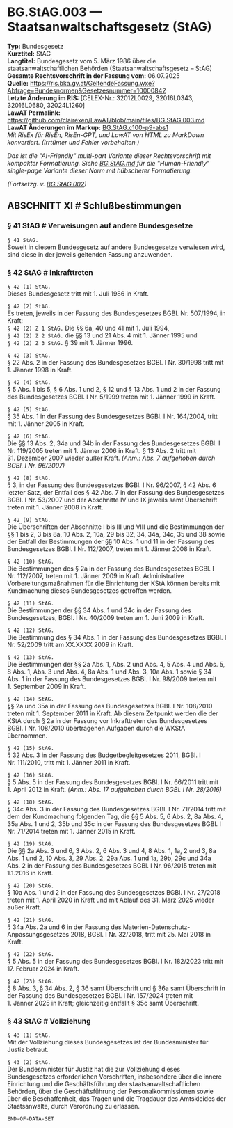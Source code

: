 # BG.StAG.003 — Staatsanwaltschaftsgesetz (StAG)
**Typ:** Bundesgesetz  
**Kurztitel:** StAG  
**Langtitel:** Bundesgesetz vom 5. März 1986 über die staatsanwaltschaftlichen Behörden (Staatsanwaltschaftsgesetz – StAG)  
**Gesamte Rechtsvorschrift in der Fassung vom:** 06.07.2025  
**Quelle:** https://ris.bka.gv.at/GeltendeFassung.wxe?Abfrage=Bundesnormen&Gesetzesnummer=10000842  
**Letzte Änderung im RIS:** [CELEX-Nr.: 32012L0029, 32016L0343, 32016L0680, 32024L1260]  
**LawAT Permalink:** https://github.com/clairexen/LawAT/blob/main/files/BG.StAG.003.md  
**LawAT Änderungen im Markup:** [BG.StAG.c100-p9-abs1](../patches/BG.StAG.c100-p9-abs1.diff)  
*Mit RisEx für RisEn, RisEn-GPT, und LawAT von HTML zu MarkDown konvertiert. (Irrtümer und Fehler vorbehalten.)*

*Das ist die "AI-Friendly" multi-part Variante dieser Rechtsvorschrift mit kompakter Formatierung. Siehe [BG.StAG.md](BG.StAG.md) für die "Human-Friendly" single-page Variante dieser Norm mit hübscherer Formatierung.*

*(Fortsetzg. v. [BG.StAG.002](BG.StAG.002.md))*

## ABSCHNITT XI # Schlußbestimmungen

### § 41 StAG # Verweisungen auf andere Bundesgesetze

`§ 41 StAG.`  
Soweit in diesem Bundesgesetz auf andere Bundesgesetze verwiesen wird, sind diese in der jeweils geltenden Fassung anzuwenden.

### § 42 StAG # Inkrafttreten

`§ 42 (1) StAG.`  
Dieses Bundesgesetz tritt mit 1. Juli 1986 in Kraft.

`§ 42 (2) StAG.`  
Es treten, jeweils in der Fassung des Bundesgesetzes BGBl. Nr. 507/1994, in Kraft:  
`§ 42 (2) Z 1 StAG.`
Die §§ 6a, 40 und 41 mit 1. Juli 1994,  
`§ 42 (2) Z 2 StAG.`
die §§ 13 und 21 Abs. 4 mit 1. Jänner 1995 und  
`§ 42 (2) Z 3 StAG.`
§ 39 mit 1. Jänner 1996.

`§ 42 (3) StAG.`  
§ 22 Abs. 2 in der Fassung des Bundesgesetzes BGBl. I Nr. 30/1998 tritt mit 1. Jänner 1998 in Kraft.

`§ 42 (4) StAG.`  
§ 5 Abs. 1 bis 5, § 6 Abs. 1 und 2, § 12 und § 13 Abs. 1 und 2 in der Fassung des Bundesgesetzes BGBl. I Nr. 5/1999 treten mit 1. Jänner 1999 in Kraft.

`§ 42 (5) StAG.`  
§ 35 Abs. 1 in der Fassung des Bundesgesetzes BGBl. I Nr. 164/2004, tritt mit 1. Jänner 2005 in Kraft.

`§ 42 (6) StAG.`  
Die §§ 13 Abs. 2, 34a und 34b in der Fassung des Bundesgesetzes BGBl. I Nr. 119/2005 treten mit 1. Jänner 2006 in Kraft. § 13 Abs. 2 tritt mit 31. Dezember 2007 wieder außer Kraft.
*(Anm.: Abs. 7 aufgehoben durch BGBl. I Nr. 96/2007)*

`§ 42 (8) StAG.`  
§ 3, in der Fassung des Bundesgesetzes BGBl. I Nr. 96/2007, § 42 Abs. 6 letzter Satz, der Entfall des § 42 Abs. 7 in der Fassung des Bundesgesetzes BGBl. I Nr. 53/2007 und der Abschnitte IV und IX jeweils samt Überschrift treten mit 1. Jänner 2008 in Kraft.

`§ 42 (9) StAG.`  
Die Überschriften der Abschnitte I bis III und VIII und die Bestimmungen der §§ 1 bis 2, 3 bis 8a, 10 Abs. 2, 10a, 29 bis 32, 34, 34a, 34c, 35 und 38 sowie der Entfall der Bestimmungen der §§ 10 Abs. 1 und 11 in der Fassung des Bundesgesetzes BGBl. I Nr. 112/2007, treten mit 1. Jänner 2008 in Kraft.

`§ 42 (10) StAG.`  
Die Bestimmungen des § 2a in der Fassung des Bundesgesetzes BGBl. I Nr. 112/2007, treten mit 1. Jänner 2009 in Kraft. Administrative Vorbereitungsmaßnahmen für die Einrichtung der KStA können bereits mit Kundmachung dieses Bundesgesetzes getroffen werden.

`§ 42 (11) StAG.`  
Die Bestimmungen der §§ 34 Abs. 1 und 34c in der Fassung des Bundesgesetzes, BGBl. I Nr. 40/2009 treten am 1. Juni 2009 in Kraft.

`§ 42 (12) StAG.`  
Die Bestimmung des § 34 Abs. 1 in der Fassung des Bundesgesetzes BGBl. I Nr. 52/2009 tritt am XX.XXXX 2009 in Kraft.

`§ 42 (13) StAG.`  
Die Bestimmungen der §§ 2a Abs. 1, Abs. 2 und Abs. 4, 5 Abs. 4 und Abs. 5, 8 Abs. 1, Abs. 3 und Abs. 4, 8a Abs. 1 und Abs. 3, 10a Abs. 1 sowie § 34 Abs. 1 in der Fassung des Bundesgesetzes BGBl. I Nr. 98/2009 treten mit 1. September 2009 in Kraft.

`§ 42 (14) StAG.`  
§§ 2a und 35a in der Fassung des Bundesgesetzes BGBl. I Nr. 108/2010 treten mit 1. September 2011 in Kraft. Ab diesem Zeitpunkt werden die der KStA durch § 2a in der Fassung vor Inkrafttreten des Bundesgesetzes BGBl. I Nr. 108/2010 übertragenen Aufgaben durch die WKStA übernommen.

`§ 42 (15) StAG.`  
§ 32 Abs. 3 in der Fassung des Budgetbegleitgesetzes 2011, BGBl. I Nr. 111/2010, tritt mit 1. Jänner 2011 in Kraft.

`§ 42 (16) StAG.`  
§ 5 Abs. 5 in der Fassung des Bundesgesetzes BGBl. I Nr. 66/2011 tritt mit 1. April 2012 in Kraft.
*(Anm.: Abs. 17 aufgehoben durch BGBl. I Nr. 28/2016)*

`§ 42 (18) StAG.`  
§ 34c Abs. 3 in der Fassung des Bundesgesetzes BGBl. I Nr. 71/2014 tritt mit dem der Kundmachung folgenden Tag, die §§ 5 Abs. 5, 6 Abs. 2, 8a Abs. 4, 35a Abs. 1 und 2, 35b und 35c in der Fassung des Bundesgesetzes BGBl. I Nr. 71/2014 treten mit 1. Jänner 2015 in Kraft.

`§ 42 (19) StAG.`  
Die §§ 2a Abs. 3 und 6, 3 Abs. 2, 6 Abs. 3 und 4, 8 Abs. 1, 1a, 2 und 3, 8a Abs. 1 und 2, 10 Abs. 3, 29 Abs. 2, 29a Abs. 1 und 1a, 29b, 29c und 34a Abs. 2 in der Fassung des Bundesgesetzes BGBl. I Nr. 96/2015 treten mit 1.1.2016 in Kraft.

`§ 42 (20) StAG.`  
§ 10a Abs. 1 und 2 in der Fassung des Bundesgesetzes BGBl. I Nr. 27/2018 treten mit 1. April 2020 in Kraft und mit Ablauf des 31. März 2025 wieder außer Kraft.

`§ 42 (21) StAG.`  
§ 34a Abs. 2a und 6 in der Fassung des Materien-Datenschutz-Anpassungsgesetzes 2018, BGBl. I Nr. 32/2018, tritt mit 25. Mai 2018 in Kraft.

`§ 42 (22) StAG.`  
§ 5 Abs. 5 in der Fassung des Bundesgesetzes BGBl. I Nr. 182/2023 tritt mit 17. Februar 2024 in Kraft.

`§ 42 (23) StAG.`  
§ 8 Abs. 3, § 34 Abs. 2, § 36 samt Überschrift und § 36a samt Überschrift in der Fassung des Bundesgesetzes BGBl. I Nr. 157/2024 treten mit 1. Jänner 2025 in Kraft; gleichzeitig entfällt § 35c samt Überschrift.

### § 43 StAG # Vollziehung

`§ 43 (1) StAG.`  
Mit der Vollziehung dieses Bundesgesetzes ist der Bundesminister für Justiz betraut.

`§ 43 (2) StAG.`  
Der Bundesminister für Justiz hat die zur Vollziehung dieses Bundesgesetzes erforderlichen Vorschriften, insbesondere über die innere Einrichtung und die Geschäftsführung der staatsanwaltschaftlichen Behörden, über die Geschäftsführung der Personalkommissionen sowie über die Beschaffenheit, das Tragen und die Tragdauer des Amtskleides der Staatsanwälte, durch Verordnung zu erlassen.

`END-OF-DATA-SET`

